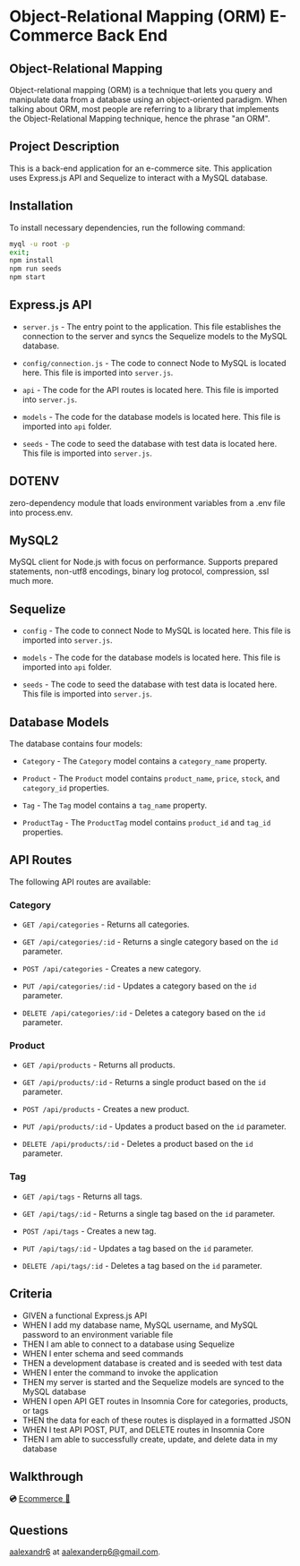 # Object-Relational Mapping (ORM) E-Commerce Back End

## Object-Relational Mapping

Object-relational mapping (ORM) is a technique that lets you query and manipulate data from a database using an object-oriented paradigm. When talking about ORM, most people are referring to a library that implements the Object-Relational Mapping technique, hence the phrase "an ORM".

## Project Description

This is a back-end application for an e-commerce site. This application uses Express.js API and Sequelize to interact with a MySQL database.

## Installation

To install necessary dependencies, run the following command:

```bash
myql -u root -p
exit;
npm install
npm run seeds
npm start
```

## Express.js API

- `server.js` - The entry point to the application. This file establishes the connection to the server and syncs the Sequelize models to the MySQL database.

- `config/connection.js` - The code to connect Node to MySQL is located here. This file is imported into `server.js`.

- `api` - The code for the API routes is located here. This file is imported into `server.js`.

- `models` - The code for the database models is located here. This file is imported into `api` folder.

- `seeds` - The code to seed the database with test data is located here. This file is imported into `server.js`.

## DOTENV

zero-dependency module that loads environment variables from a .env file into process.env.

## MySQL2

MySQL client for Node.js with focus on performance. Supports prepared statements, non-utf8 encodings, binary log protocol, compression, ssl much more.

## Sequelize

- `config` - The code to connect Node to MySQL is located here. This file is imported into `server.js`.

- `models` - The code for the database models is located here. This file is imported into `api` folder.

- `seeds` - The code to seed the database with test data is located here. This file is imported into `server.js`.

## Database Models

The database contains four models:

- `Category` - The `Category` model contains a `category_name` property.

- `Product` - The `Product` model contains `product_name`, `price`, `stock`, and `category_id` properties.

- `Tag` - The `Tag` model contains a `tag_name` property.

- `ProductTag` - The `ProductTag` model contains `product_id` and `tag_id` properties.

## API Routes

The following API routes are available:

### Category

- `GET /api/categories` - Returns all categories.

- `GET /api/categories/:id` - Returns a single category based on the `id` parameter.

- `POST /api/categories` - Creates a new category.

- `PUT /api/categories/:id` - Updates a category based on the `id` parameter.

- `DELETE /api/categories/:id` - Deletes a category based on the `id` parameter.

### Product

- `GET /api/products` - Returns all products.

- `GET /api/products/:id` - Returns a single product based on the `id` parameter.

- `POST /api/products` - Creates a new product.

- `PUT /api/products/:id` - Updates a product based on the `id` parameter.

- `DELETE /api/products/:id` - Deletes a product based on the `id` parameter.

### Tag

- `GET /api/tags` - Returns all tags.

- `GET /api/tags/:id` - Returns a single tag based on the `id` parameter.

- `POST /api/tags` - Creates a new tag.

- `PUT /api/tags/:id` - Updates a tag based on the `id` parameter.

- `DELETE /api/tags/:id` - Deletes a tag based on the `id` parameter.

## Criteria

- GIVEN a functional Express.js API
- WHEN I add my database name, MySQL username, and MySQL password to an environment variable file
- THEN I am able to connect to a database using Sequelize
- WHEN I enter schema and seed commands
- THEN a development database is created and is seeded with test data
- WHEN I enter the command to invoke the application
- THEN my server is started and the Sequelize models are synced to the MySQL database
- WHEN I open API GET routes in Insomnia Core for categories, products, or tags
- THEN the data for each of these routes is displayed in a formatted JSON
- WHEN I test API POST, PUT, and DELETE routes in Insomnia Core
- THEN I am able to successfully create, update, and delete data in my database

## Walkthrough

**💿** [Ecommerce 🎥](https://drive.google.com/file/d/1Cx8UgidWp_lemlRgvVr0FQJoc5NqHrO9/view)

## Questions

[aalexandr6](https://github.com/aalexandr6) at aalexanderp6@gmail.com.
